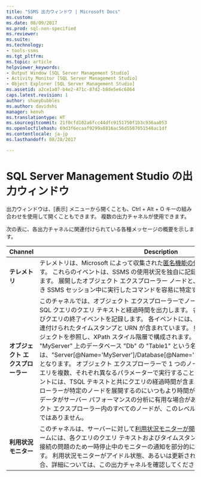 ```yaml
---
title: "SSMS 出力ウィンドウ | Microsoft Docs"
ms.custom: 
ms.date: 08/09/2017
ms.prod: sql-non-specified
ms.reviewer: 
ms.suite: 
ms.technology:
- tools-ssms
ms.tgt_pltfrm: 
ms.topic: article
helpviewer_keywords:
- Output Window [SQL Server Management Studio]
- Activity Monitor [SQL Server Management Studio]
- Object Explorer [SQL Server Management Studio]
ms.assetid: a2ce1a07-b4e2-471c-87d2-b8de5e6c6864
caps.latest.revision: 1
author: shueybubbles
ms.author: davidshi
manager: kenvh
ms.translationtype: HT
ms.sourcegitcommit: 21f0cfd102a6fcc44dfc9151750f1b3c936aa053
ms.openlocfilehash: 69d3f6ecaaf9299a8816ac56d5587051548ac1df
ms.contentlocale: ja-jp
ms.lasthandoff: 08/28/2017

---
```

# <a name="output-window-in-sql-server-management-studio"></a>SQL Server Management Studio の出力ウィンドウ
出力ウィンドウは、[表示] メニューから開くことも、Ctrl + Alt + O キーの組み合わせを使用して開くこともできます。 複数の出力チャネルが使用できます。

次の表に、各出力チャネルに関連付けられている各種メッセージの概要を示します。

|Channel|Description|
|-----------|---------------|  
|**テレメトリ**|テレメトリは、Microsoft によって収集された[匿名機能の使用状況データ](sql-server-management-studio-ssms.md)のストリームです。 これらのイベントは、SSMS の使用状況を独自に記録する場合に役立つ可能性があります。 展開したオブジェクト エクスプローラー ノードと、出力ウィンドウが開いていたとき SSMS セッション中に実行したコマンドを容易に特定することができます。|
|**オブジェクト エクスプローラー**|このチャネルでは、オブジェクト エクスプローラーでノードを展開するのに必要とされる SQL クエリのクエリ テキストと経過時間を出力します。 各クエリは、クエリの開始およびクエリの終了イベントを記録します。 各イベントには、クエリ対象のエンティティに関連付けられたタイムスタンプと URN が含まれています。 [URN](https://technet.microsoft.com/library/microsoft.sqlserver.management.smo.urn(v=sql.90).aspx) は基になる SQL 管理オブジェクトを参照し、XPath スタイル階層で構成されます。 たとえば、サーバー "MyServer" 上のデータベース "Db" の "Table1" という名前のテーブルの URN の場合は、"Server[@Name='MyServer']/Database[@Name='Db']/Table[/@Name='Table1']" となります。 オブジェクト エクスプローラーで 1 つのノードを展開すると、このようなクエリを複数、それぞれ異なるパラメーターで実行することができます。 クエリの終了イベントには、TSQL テキストと共にクエリの経過時間が含まれます。 オブジェクト エクスプローラーが特定のノードを展開するのにいつもより時間がかかるような場合、このクエリ データがサーバー パフォーマンスの分析に有用な場合があります。 **注** - 展開時にオブジェクト エクスプローラー内のすべてのノードが、このレベルの詳細なクエリを提供するわけではありません。|
|**利用状況モニター**|このチャネルは、サーバーに対して[利用状況モニターが開く](https://docs.microsoft.com/en-us/sql/relational-databases/performance-monitor/activity-monitor)と開始されます。 このストリームには、各クエリのクエリ テキストおよびタイムスタンプ、エラー メッセージ、および接続の問題のため一時停止中のモニターの通知を部分的に示すイベントが含まれています。 利用状況モニターがアイドル状態、あるいは更新されない状況にあると思われる場合、詳細については、この出力チャネルを確認してください。|






